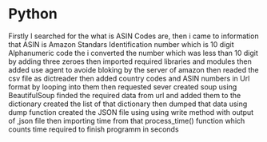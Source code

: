 # Python
Firstly I searched for the what is ASIN Codes are, then i came to information that ASIN is Amazon Standars Identification number which is 10 digit Alphanumeric code
the i converted the number which was less than 10 digit by adding three zeroes
then imported required libraries and modules
then added use agent to avoide bloking by the server of amazon
then readed the csv file as dictreader
then added country codes and ASIN numbers in Url format by looping into them
then requested sever 
created soup using BeautifulSoup
finded the required data from url
and added them to the dictionary
created the list of that dictionary then
dumped that data using dump function
created the JSON file using using write method
with output of ,json file
then importing time from that process_time() function which counts time required to finish programm in seconds
